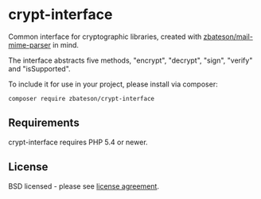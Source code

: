 # crypt-interface
Common interface for cryptographic libraries, created with [zbateson/mail-mime-parser](https://github.com/zbateson/mail-mime-parser) in mind.

The interface abstracts five methods, "encrypt", "decrypt", "sign", "verify" and "isSupported".

To include it for use in your project, please install via composer:

```
composer require zbateson/crypt-interface
```

## Requirements

crypt-interface requires PHP 5.4 or newer.

## License

BSD licensed - please see [license agreement](https://github.com/zbateson/crypt-interface/blob/master/LICENSE).
